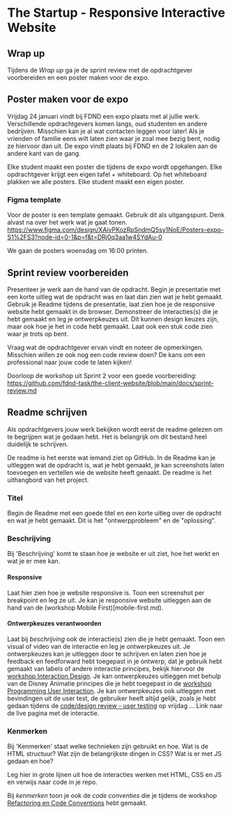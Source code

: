 # The Startup - Responsive Interactive Website

## Wrap up

Tijdens de *Wrap up* ga je de sprint review met de opdrachtgever voorbereiden en een poster maken voor de expo. 

## Poster maken voor de expo

Vrijdag 24 januari vindt bij FDND een expo plaats met al jullie werk. Verschillende opdrachtgevers komen langs, oud studenten en andere bedrijven. Misschien kan je al wat contacten leggen voor later! 
Als je vrienden of familie eens wilt laten zien waar je zoal mee bezig bent, nodig ze hiervoor dan uit. De expo vindt plaats bij FDND en de 2 lokalen aan de andere kant van de gang.

Elke student maakt een poster die tijdens de expo wordt opgehangen. Elke opdrachtgever krijgt een eigen tafel + whiteboard. Op het whiteboard plakken we alle posters. Elke student maakt een eigen poster. 

### Figma template
Voor de poster is een template gemaakt. Gebruik dit als uitgangspunt. Denk alvast na over het werk wat je gaat tonen.  
https://www.figma.com/design/XAivPKozRpSndmQ5sy1NoE/Posters-expo-S1%2FS3?node-id=0-1&p=f&t=DRj0q3aa1w4SYdAu-0
 
 We gaan de posters woensdag om 16:00 printen.


## Sprint review voorbereiden

Presenteer je werk aan de hand van de opdracht. Begin je presentatie met een korte uitleg wat de opdracht was en laat dan zien wat je hebt gemaakt. Gebruik je Readme tijdens de presentatie, laat zien hoe je de responsive website hebt gemaakt in de browser. Demonstreer de interacties(s) die je hebt gemaakt en leg je ontwerpkeuzes uit. Dit kunnen design keuzes zijn, maar ook hoe je het in code hebt gemaakt. Laat ook een stuk code zien waar je trots op bent. 

Vraag wat de opdrachtgever ervan vindt en noteer de opmerkingen. Misschien willen ze ook nog een code review doen? De kans om een professional naar jouw code te laten kijken! 

Doorloop de workshop uit Sprint 2 voor een goede voorbereiding: https://github.com/fdnd-task/the-client-website/blob/main/docs/sprint-review.md


## Readme schrijven
Als opdrachtgevers jouw werk bekijken wordt eerst de readme gelezen om te begrijpen wat je gedaan hebt. Het is belangrijk om dit bestand heel duidelijk te schrijven.

De readme is het eerste wat iemand ziet op GitHub. In de Readme kan je uitleggen wat de opdracht is, wat je hebt gemaakt, je kan screenshots laten toevoegen en vertellen wie de website heeft genaakt. De readme is het uithangbord van het project.

### Titel
Begin de Readme met een goede titel en een korte uitleg over de opdracht en wat je hebt gemaakt. Dit is het "ontwerpprobleem" en de "oplossing".

### Beschrijving
Bij 'Beschrijving' komt te staan hoe je website er uit ziet, hoe het werkt en wat je er mee kan. 

#### Responsive
Laat hier zien hoe je website responsive is. 
Toon een screenshot per breakpoint en leg ze uit. 
Je kan je responsive website uitleggen  aan de hand van de (workshop Mobile First)[mobile-first.md).

#### Ontwerpkeuzes verantwoorden
Laat bij _beschrijving_  ook de interactie(s) zien die je hebt gemaakt. Toon een visual of video van de interactie en leg je ontwerpkeuzes uit. 
Je ontwerpkeuzes kan je uitleggen door te schrijven en laten zien hoe je feedback en feedforward hebt toegepast in je ontwerp, dat je gebruik hebt gemaakt van labels of andere interactie principes, bekijk hiervoor de [workshop Interaction Design](interaction-design.md). 
Je kan ontwerpkeuzes uitleggen met behulp van de Disney Animatie principes die je hebt toegepast in de [workshop Programming User Interaction](programming-user-interaction.md).
Je kan ontwerpkeuzes ook uitleggen met bevindingen uit de user test, de gebruiker heeft altijd gelijk, zoals je hebt gedaan tijdens de [code/design review - user testing](code-design-review-user-testing.md) op vrijdag ... Link naar de live pagina met de interactie.

### Kenmerken 
Bij 'Kenmerken' staat welke technieken zijn gebruikt en hoe. Wat is de HTML structuur? Wat zijn de belangrijkste dingen in CSS? Wat is er met JS gedaan en hoe?

Leg hier in grote lijnen uit hoe de interacties werken met HTML, CSS en JS en verwijs naar code in je repo. 

Bij _kenmerken_ toon je ook de _code conventies_ die je tijdens de workshop [Refactoring en Code Conventions](refactoring-code-conventions.md) hebt gemaakt. 
